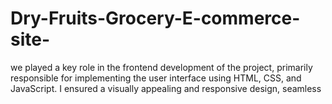 # Dry-Fruits-Grocery-E-commerce-site-
we played a key role in the frontend development of the project, primarily responsible for implementing the user interface using HTML, CSS, and JavaScript. I ensured a visually appealing and responsive design, seamless 
